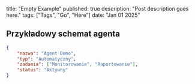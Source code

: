 title: "Empty Example"
published: true
description: "Post description goes here."
tags: ["Tags", "Go", "Here"]
date: "Jan 01 2025"

## Przykładowy schemat agenta

```json
{
	"nazwa": "Agent Demo",
	"typ": "Automatyczny",
	"zadania": ["Monitorowanie", "Raportowanie"],
	"status": "Aktywny"
}
```
